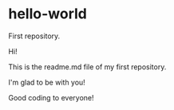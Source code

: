 # hello-world
First repository.

Hi!

This is the readme.md file of my first repository.

I'm glad to be with you!

Good coding to everyone!

